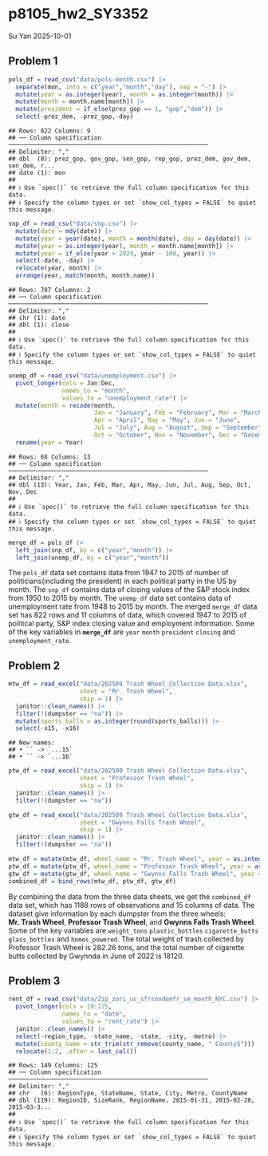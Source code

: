 p8105_hw2_SY3352
================
Su Yan
2025-10-01

## Problem 1

``` r
pols_df = read_csv("data/pols-month.csv") |> 
  separate(mon, into = c("year","month","day"), sep = "-") |> 
  mutate(year = as.integer(year), month = as.integer(month)) |> 
  mutate(month = month.name[month]) |> 
  mutate(president = if_else(prez_gop == 1, "gop","dem")) |> 
  select(-prez_dem, -prez_gop,-day)
```

    ## Rows: 822 Columns: 9
    ## ── Column specification ────────────────────────────────────────────────────────
    ## Delimiter: ","
    ## dbl  (8): prez_gop, gov_gop, sen_gop, rep_gop, prez_dem, gov_dem, sen_dem, r...
    ## date (1): mon
    ## 
    ## ℹ Use `spec()` to retrieve the full column specification for this data.
    ## ℹ Specify the column types or set `show_col_types = FALSE` to quiet this message.

``` r
snp_df = read_csv("data/snp.csv") |> 
  mutate(date = mdy(date)) |> 
  mutate(year = year(date), month = month(date), day = day(date)) |> 
  mutate(year = as.integer(year), month = month.name[month]) |> 
  mutate(year = if_else(year > 2024, year - 100, year)) |> 
  select(-date, -day) |> 
  relocate(year, month) |> 
  arrange(year, match(month, month.name))
```

    ## Rows: 787 Columns: 2
    ## ── Column specification ────────────────────────────────────────────────────────
    ## Delimiter: ","
    ## chr (1): date
    ## dbl (1): close
    ## 
    ## ℹ Use `spec()` to retrieve the full column specification for this data.
    ## ℹ Specify the column types or set `show_col_types = FALSE` to quiet this message.

``` r
unemp_df = read_csv("data/unemployment.csv") |> 
  pivot_longer(cols = Jan:Dec,
               names_to = "month",
               values_to = "unemployment_rate") |> 
  mutate(month = recode(month,
                        Jan = "January", Feb = "February", Mar = "March",
                        Apr = "April", May = "May", Jun = "June",
                        Jul = "July", Aug = "August", Sep = "September",
                        Oct = "October", Nov = "November", Dec = "December")) |> 
  rename(year = Year) 
```

    ## Rows: 68 Columns: 13
    ## ── Column specification ────────────────────────────────────────────────────────
    ## Delimiter: ","
    ## dbl (13): Year, Jan, Feb, Mar, Apr, May, Jun, Jul, Aug, Sep, Oct, Nov, Dec
    ## 
    ## ℹ Use `spec()` to retrieve the full column specification for this data.
    ## ℹ Specify the column types or set `show_col_types = FALSE` to quiet this message.

``` r
merge_df = pols_df |> 
  left_join(snp_df, by = c("year","month")) |> 
  left_join(unemp_df, by = c("year","month"))
```

The `pols_df` data set contains data from 1947 to 2015 of number of
politicians(including the president) in each political party in the US
by month. The `snp_df` contains data of closing values of the S&P stock
index from 1950 to 2015 by month. The `unemp_df` data set contains data
of unemployment rate from 1948 to 2015 by month. The merged `merge_df`
data set has 822 rows and 11 columns of data, which covered 1947 to 2015
of political party, S&P index closing value and employment information.
Some of the key variables in **`merge_df`** are `year` `month`
`president` `closing` and `unemployment_rate`.

## Problem 2

``` r
mtw_df = read_excel("data/202509 Trash Wheel Collection Data.xlsx",
                    sheet = "Mr. Trash Wheel",
                    skip = 1) |> 
  janitor::clean_names() |> 
  filter(!(dumpster == "na")) |> 
  mutate(sports_balls = as.integer(round(sports_balls))) |> 
  select(-x15, -x16)
```

    ## New names:
    ## • `` -> `...15`
    ## • `` -> `...16`

``` r
ptw_df = read_excel("data/202509 Trash Wheel Collection Data.xlsx",
                    sheet = "Professor Trash Wheel",
                    skip = 1) |> 
  janitor::clean_names() |> 
  filter(!(dumpster == "na")) 
```

``` r
gtw_df = read_excel("data/202509 Trash Wheel Collection Data.xlsx",
                    sheet = "Gwynns Falls Trash Wheel",
                    skip = 1) |> 
  janitor::clean_names() |> 
  filter(!(dumpster == "na")) 
```

``` r
mtw_df = mutate(mtw_df, wheel_name = "Mr. Trash Wheel", year = as.integer(year))
ptw_df = mutate(ptw_df, wheel_name = "Professor Trash Wheel", year = as.integer(year))
gtw_df = mutate(gtw_df, wheel_name = "Gwynns Falls Trash Wheel", year = as.integer(year))
combined_df = bind_rows(mtw_df, ptw_df, gtw_df) 
```

By combining the data from the three data sheets, we get the
`combined_df` data set, which has 1188 rows of observations and 15
columns of data. The dataset give information by each dumpster from the
three wheels: **Mr. Trash Wheel**, **Professor Trash Wheel**, and
**Gwynns Falls Trash Wheel**. Some of the key variables are
`weight_tons` `plastic_bottles` `cigarette_butts` `glass_bottles` and
`homes_powered`. The total weight of trash collected by Professor Trash
Wheel is 282.26 tons, and the total number of cigarette butts collected
by Gwynnda in June of 2022 is 18120.

## Problem 3

``` r
rent_df = read_csv("data/Zip_zori_uc_sfrcondomfr_sm_month_NYC.csv") |> 
  pivot_longer(cols = 10:125,
               names_to = "date",
               values_to = "rent_rate") |> 
  janitor::clean_names() |> 
  select(-region_type, -state_name, -state, -city, -metro) |> 
  mutate(county_name = str_trim(str_remove(county_name, " County$"))) |> 
  relocate(1:2, .after = last_col())
```

    ## Rows: 149 Columns: 125
    ## ── Column specification ────────────────────────────────────────────────────────
    ## Delimiter: ","
    ## chr   (6): RegionType, StateName, State, City, Metro, CountyName
    ## dbl (119): RegionID, SizeRank, RegionName, 2015-01-31, 2015-02-28, 2015-03-3...
    ## 
    ## ℹ Use `spec()` to retrieve the full column specification for this data.
    ## ℹ Specify the column types or set `show_col_types = FALSE` to quiet this message.
